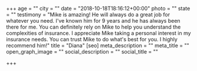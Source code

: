 +++
age = ""
city = ""
date = "2018-10-18T18:16:12+00:00"
photo = ""
state = ""
testimony = "Mike is amazing! He will always do a great job for whatever you need. I've known him for 9 years and he has always been there for me. You can definitely rely on Mike to help you understand the complexities of insurance. I appreciate Mike taking a personal interest in my insurance needs. You can trust Mike to do what's best for you. I highly recommend him!"
title = "Diana"
[seo]
meta_description = ""
meta_title = ""
open_graph_image = ""
social_description = ""
social_title = ""

+++
